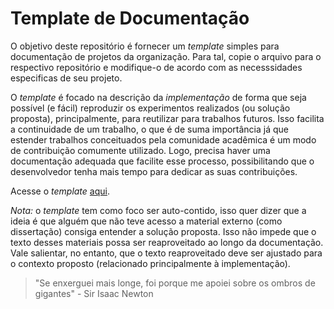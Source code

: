 # Template de Documentação

O objetivo deste repositório é fornecer um _template_ simples para documentação de projetos da organização. Para tal, copie o arquivo para o respectivo repositório e modifique-o de acordo com as necesssidades especificas de seu projeto.

O _template_ é focado na descrição da *implementação* de forma que seja possível (e fácil) reproduzir os experimentos realizados (ou solução proposta), principalmente, para reutilizar para trabalhos futuros. Isso facilita a continuidade de um trabalho, o que é de suma importância já que estender trabalhos conceituados pela comunidade acadêmica é um modo de contribuição comumente utilizado. Logo, precisa haver uma documentação adequada que facilite esse processo, possibilitando que o desenvolvedor tenha mais tempo para dedicar as suas contribuições.

Acesse o _template_ [aqui](https://github.com/Grupo-de-Pesquisa-LASCAR/documentation-template/blob/main/template.md).

*Nota:* o _template_ tem como foco ser auto-contido, isso quer dizer que a ideia é que alguém que não teve acesso a material externo (como dissertação) consiga entender a solução proposta. Isso não impede que o texto desses materiais possa ser reaproveitado ao longo da documentação. Vale salientar, no entanto, que o texto reaproveitado deve ser ajustado para o contexto proposto (relacionado principalmente à implementação).

> "Se enxerguei mais longe, foi porque me apoiei sobre os ombros de gigantes" - Sir Isaac Newton
